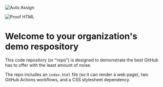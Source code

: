![Auto Assign](https://github.com/ENGENHARIA-DE-SOFTWARE-UNOPAR/demo-repository/actions/workflows/auto-assign.yml/badge.svg)

![Proof HTML](https://github.com/ENGENHARIA-DE-SOFTWARE-UNOPAR/demo-repository/actions/workflows/proof-html.yml/badge.svg)

# Welcome to your organization's demo respository
This code repository (or "repo") is designed to demonstrate the best GitHub has to offer with the least amount of noise.

The repo includes an `index.html` file (so it can render a web page), two GitHub Actions workflows, and a CSS stylesheet dependency.
